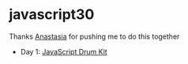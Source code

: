 # javascript30

Thanks [Anastasia](https://github.com/AnastasiaVays) for pushing me to do this together 

* Day 1: [JavaScript Drum Kit](http://www.buihdk.com/javascript30/javascript-drum-kit/index.html)